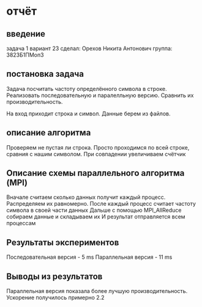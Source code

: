 # отчёт

## введение
задача 1
вариант 23
сделал: Орехов Никита Антонович
группа: 3823Б1ПМоп3

## постановка задача
Задача посчитать частоту определённого символа в строке. 
Реализовать последовательную и паралелльную версию. 
Сравнить их производительность. 

На вход приходит строка и символ. Данные берем из файлов. 

## описание алгоритма

Проверяем не пустая ли строка. 
Просто проходимся по всей строке, сравния с нашим символом. 
При совпадении увеличиваем счётчик

## Описание схемы параллельного алгоритма (MPI)

Вначале считаем сколько данных получит каждый процесс. Распределяем их равномерно. 
После каждый процесс считает частоту символа в своей части данных
Дальше с помощью MPI_AllReduce собираем данные и складываем их
И результат отправляется всем процессам

## Результаты экспериментов

Последовательная версия - 5 ms
Параллельная версия - 11 ms

## Выводы из результатов

Параллельная версия показала более лучшую производительность. 
Ускорение получилось примерно 2.2